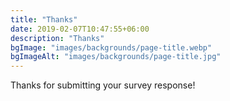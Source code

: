 ```yaml
---
title: "Thanks"
date: 2019-02-07T10:47:55+06:00
description: "Thanks"
bgImage: "images/backgrounds/page-title.webp"
bgImageAlt: "images/backgrounds/page-title.jpg"
---
```


Thanks for submitting your survey response!
